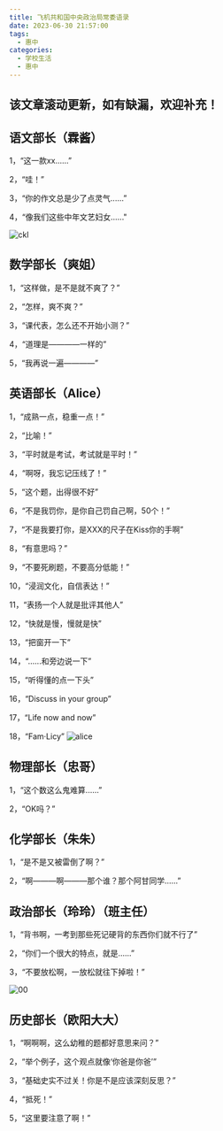 ```yaml
---
title: 飞机共和国中央政治局常委语录
date: 2023-06-30 21:57:00
tags: 
  - 惠中
categories: 
  - 学校生活
  - 惠中
---
```

## 该文章滚动更新，如有缺漏，欢迎补充！

## 语文部长（霖酱）

1，“这一款xx......”

2，“哇！”

3，“你的作文总是少了点灵气......”

4，“像我们这些中年文艺妇女......"

![ckl](img1.jpg)

## 数学部长（爽姐）

1，“这样做，是不是就不爽了？”

2，“怎样，爽不爽？”

3，“课代表，怎么还不开始小测？”

4，“道理是————一样的”

5，“我再说一遍————”


## 英语部长（Alice）

1，“成熟一点，稳重一点！”

2，“比喻！”

3，“平时就是考试，考试就是平时！”

4，“啊呀，我忘记压线了！”

5，“这个题，出得很不好”

6，“不是我罚你，是你自己罚自己啊，50个！”

7，“不是我要打你，是XXX的尺子在Kiss你的手啊”

8，“有意思吗？”

9，“不要死刷题，不要高分低能！”

10，“浸润文化，自信表达！”

11，“表扬一个人就是批评其他人”

12，“快就是慢，慢就是快”

13，“把窗开一下”

14，“......和旁边说一下”

15，“听得懂的点一下头”

16，“Discuss in your group”

17，“Life now and now”

18，“Fam·Licy”
![alice](img3.jpg)

## 物理部长（忠哥）

1，“这个数这么鬼难算......”

2，“OK吗？”


## 化学部长（朱朱）

1，“是不是又被雷倒了啊？”

2，“啊———啊———那个谁？那个阿甘同学......”



## 政治部长（玲玲）（班主任）

1，“背书啊，一考到那些死记硬背的东西你们就不行了”

2，“你们一个很大的特点，就是......”

3，“不要放松啊，一放松就往下掉啦！”

![00](img2.jpg)

## 历史部长（欧阳大大）

1，“啊啊啊，这么幼稚的题都好意思来问？”

2，“举个例子，这个观点就像‘你爸是你爸’”

3，“基础史实不过关！你是不是应该深刻反思？”

4，“抵死！”

5，“这里要注意了啊！”

